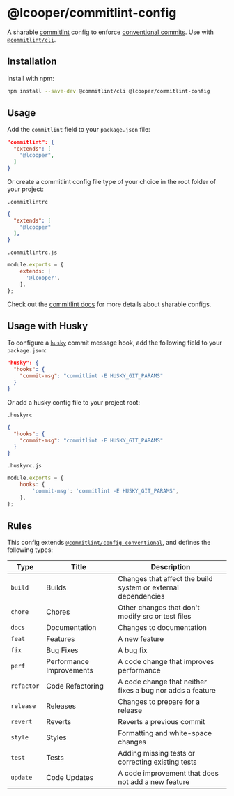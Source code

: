# @lcooper/commitlint-config

A sharable [commitlint](https://commitlint.js.org) config to enforce [conventional commits](https://conventionalcommits.org). Use with [`@commitlint/cli`](https://www.npmjs.com/package/@commitlint/cli).

## Installation

Install with npm:

```bash
npm install --save-dev @commitlint/cli @lcooper/commitlint-config
```

## Usage

Add the `commitlint` field to your `package.json` file:

```json
"commitlint": {
  "extends": [
    "@lcooper",
  ]
}
```

Or create a commitlint config file type of your choice in the root folder of your project:

`.commitlintrc`

```json
{
  "extends": [
    "@lcooper"
  ],
}
```

`.commitlintrc.js`

```javascript
module.exports = {
    extends: [
      '@lcooper',
    ],
};
```

Check out the [commitlint docs](https://commitlint.js.org/#/concepts-shareable-config) for more details about sharable configs.

## Usage with Husky

To configure a [`husky`](https://github.com/typicode/husky) commit message hook, add the following field to your `package.json`:

```json
"husky": {
  "hooks": {
    "commit-msg": "commitlint -E HUSKY_GIT_PARAMS"
  }
}
```

Or add a husky config file to your project root:

`.huskyrc`

```json
{
  "hooks": {
    "commit-msg": "commitlint -E HUSKY_GIT_PARAMS"
  }
}
```

`.huskyrc.js`

```javascript
module.exports = {
    hooks: {
        'commit-msg': 'commitlint -E HUSKY_GIT_PARAMS',
    },
};
```

## Rules

This config extends [`@commitlint/config-conventional`](https://www.npmjs.com/package/@commitlint/config-conventional), and defines the following types:

|Type      |Title                   |Description                                                  |
|----------|------------------------|-------------------------------------------------------------|
|`build`   |Builds                  |Changes that affect the build system or external dependencies|
|`chore`   |Chores                  |Other changes that don't modify src or test files            |
|`docs`    |Documentation           |Changes to documentation                                     |
|`feat`    |Features                |A new feature                                                |
|`fix`     |Bug Fixes               |A bug fix                                                    |
|`perf`    |Performance Improvements|A code change that improves performance                      |
|`refactor`|Code Refactoring        |A code change that neither fixes a bug nor adds a feature    |
|`release` |Releases                |Changes to prepare for a release                             |
|`revert`  |Reverts                 |Reverts a previous commit                                    |
|`style`   |Styles                  |Formatting and white-space changes                           |
|`test`    |Tests                   |Adding missing tests or correcting existing tests            |
|`update`  |Code Updates            |A code improvement that does not add a new feature           |
